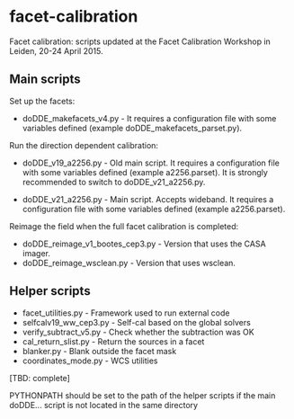 # facet-calibration
Facet calibration: scripts updated at the Facet Calibration Workshop in Leiden, 20-24 April 2015.

## Main scripts

Set up the facets:
* doDDE_makefacets_v4.py - It requires a configuration file with some variables defined (example doDDE_makefacets_parset.py).

Run the direction dependent calibration:
* doDDE_v19_a2256.py - Old main script. It requires a configuration file with some variables defined (example a2256.parset). It is strongly recommended to switch to doDDE_v21_a2256.py.

* doDDE_v21_a2256.py - Main script. Accepts wideband. It requires a configuration file with some variables defined (example a2256.parset).

Reimage the field when the full facet calibration is completed:
* doDDE_reimage_v1_bootes_cep3.py - Version that uses the CASA imager.
* doDDE_reimage_wsclean.py - Version that uses wsclean.

## Helper scripts

* facet_utilities.py - Framework used to run external code
* selfcalv19_ww_cep3.py - Self-cal based on the global solvers
* verify_subtract_v5.py - Check whether the subtraction was OK
* cal_return_slist.py - Return the sources in a facet
* blanker.py - Blank outside the facet mask
* coordinates_mode.py - WCS utilities

[TBD: complete]

PYTHONPATH should be set to the path of the helper scripts if the main
doDDE... script is not located in the same directory
